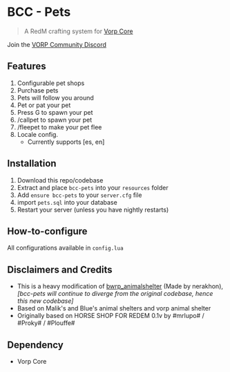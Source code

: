 # BCC - Pets

> A RedM crafting system for [Vorp Core](http://docs.vorpcore.com:3000/)

Join the [VORP Community Discord](https://discord.gg/23MPbQ6)

## Features
1. Configurable pet shops
2. Purchase pets
3. Pets will follow you around
4. Pet or pat your pet
5. Press G to spawn your pet
6. /callpet to spawn your pet
7. /fleepet to make your pet flee
8. Locale config.
    - Currently supports [es, en]

## Installation
1. Download this repo/codebase
2. Extract and place `bcc-pets` into your `resources` folder
3. Add `ensure bcc-pets` to your `server.cfg` file
4. import `pets.sql` into your database 
5. Restart your server (unless you have nightly restarts)

## How-to-configure
All configurations available in `config.lua`

## Disclaimers and Credits
- This is a heavy modification of [bwrp_animalshelter](https://github.com/nerakhon/bwrp_animalshelter) (Made by nerakhon), _[bcc-pets will continue to diverge from the original codebase, hence this new codebase]_
- Based on Malik's and Blue's animal shelters and vorp animal shelter
- Originally based on HORSE SHOP FOR REDEM 0.1v by #mrlupo# / #Proky# / #Plouffe#

 ## Dependency
 - Vorp Core